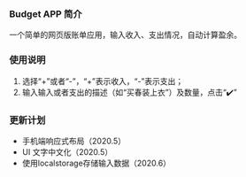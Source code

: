 ### Budget APP 简介

一个简单的网页版账单应用，输入收入、支出情况，自动计算盈余。

### 使用说明

1. 选择“+”或者“-”，“+”表示收入，“-”表示支出；
2. 输入输入或者支出的描述（如“买春装上衣”）及数量，点击“✔️”

### 更新计划

- 手机端响应式布局（2020.5）
- UI 文字中文化（2020.5）
- 使用localstorage存储输入数据（2020.6）

